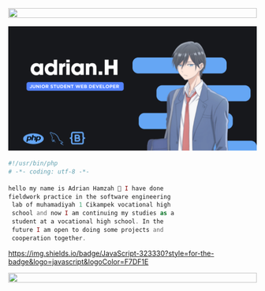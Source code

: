 <img src="https://i.imgur.com/dBaSKWF.gif" height="20" width="100%">



![RYANNNHZ Banner Image](adrian.png)

```php
#!/usr/bin/php
# -*- coding: utf-8 -*-

hello my name is Adrian Hamzah 👋 I have done
fieldwork practice in the software engineering
 lab of muhamadiyah 1 Cikampek vocational high
 school and now I am continuing my studies as a
 student at a vocational high school. In the
 future I am open to doing some projects and
 cooperation together. 

```

https://img.shields.io/badge/JavaScript-323330?style=for-the-badge&logo=javascript&logoColor=F7DF1E

<img src="https://i.imgur.com/dBaSKWF.gif" height="20" width="100%">

